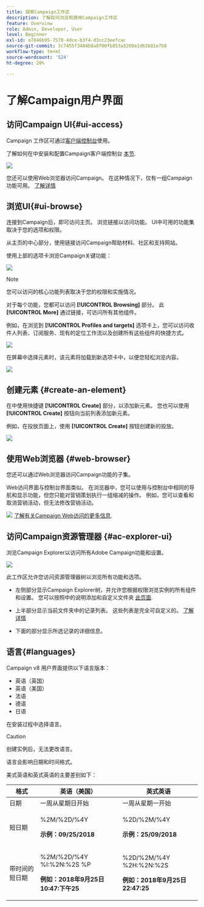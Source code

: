 ```yaml
---
title: 探索Campaign工作区
description: 了解如何浏览和使用Campaign工作区
feature: Overview
role: Admin, Developer, User
level: Beginner
exl-id: a7846b95-7570-4dce-b3f4-d3cc23eefcac
source-git-commit: 3c7455f348468a8f00fb853a3269a1d63b81e7b8
workflow-type: tm+mt
source-wordcount: '524'
ht-degree: 20%

---
```


# 了解Campaign用户界面

## 访问Campaign UI{#ui-access}

Campaign 工作区可通过[客户端控制台](../architecture/general-architecture.md)使用。

了解如何在中安装和配置Campaign客户端控制台 [本节](../start/connect.md).

![](assets/home-page.png)

您还可以使用Web浏览器访问Campaign。 在这种情况下，仅有一组Campaign功能可用。 [了解详情](#web-browser)

## 浏览UI{#ui-browse}

连接到Campaign后，即可访问主页。 浏览链接以访问功能。 UI中可用的功能集取决于您的选项和权限。

从主页的中心部分，使用链接访问Campaign帮助材料、社区和支持网站。

使用上部的选项卡浏览Campaign关键功能：

![](assets/overview-home.png)

>[!NOTE]
>
>您可以访问的核心功能列表取决于您的权限和实施情况。

对于每个功能，您都可以访问 **[!UICONTROL Browsing]** 部分。 此 **[!UICONTROL More]** 通过链接，可访问所有其他组件。

例如，在浏览到 **[!UICONTROL Profiles and targets]** 选项卡上，您可以访问收件人列表、订阅服务、现有的定位工作流以及创建所有这些组件的快捷方式。

![](assets/overview-list.png)

在屏幕中选择元素时，该元素将加载到新选项卡中，以便您轻松浏览内容。

![](assets/new-tab.png)

## 创建元素 {#create-an-element}

在中使用快捷键 **[!UICONTROL Create]** 部分，以添加新元素。 您也可以使用 **[!UICONTROL Create]** 按钮向当前列表添加新元素。

例如，在投放页面上，使用 **[!UICONTROL Create]** 按钮创建新的投放。

![](assets/new-recipient.png)

## 使用Web浏览器 {#web-browser}

您还可以通过Web浏览器访问Campaign功能的子集。

Web访问界面与控制台界面类似。 在浏览器中，您可以使用与控制台中相同的导航和显示功能，但您只能对营销策划执行一组缩减的操作。 例如，您可以查看和取消营销活动，但无法修改营销活动。

![](../assets/do-not-localize/glass.png) [了解有关Campaign Web访问的更多信息](../start/connect.md#web-access).

## 访问Campaign资源管理器 {#ac-explorer-ui}

浏览Campaign Explorer以访问所有Adobe Campaign功能和设置。

![](assets/explorer.png)

此工作区允许您访问资源管理器树以浏览所有功能和选项。

* 左侧部分显示Campaign Explorer树，并允许您根据权限浏览实例的所有组件和设置。 您可以按照中的说明添加和自定义文件夹 [此页面](../audiences/folders-and-views.md).

* 上半部分显示当前文件夹中的记录列表。 这些列表是完全可自定义的。 [了解详情](../config/ui-settings.md)

* 下面的部分显示所选记录的详细信息。

## 语言{#languages}

Campaign v8 用户界面提供以下语言版本：

* 英语（英国）
* 英语（美国）
* 法语
* 德语
* 日语

在安装过程中选择语言。

>[!CAUTION]
>
>创建实例后，无法更改语言。

语言会影响日期和时间格式。

美式英语和英式英语的主要差别如下：

<table> 
 <thead> 
  <tr> 
   <th> 格式<br /> </th> 
   <th> 英语（美国）<br /> </th> 
   <th> 英式英语<br /> </th> 
  </tr> 
 </thead> 
 <tbody> 
  <tr> 
   <td> 日期<br /> </td> 
   <td> 一周从星期日开始<br /> </td> 
   <td> 一周从星期一开始<br /> </td> 
  </tr> 
  <tr> 
   <td> 短日期<br /> </td> 
   <td> <p>%2M/%2D/%4Y</p><p><strong>示例：09/25/2018</strong></p> </td> 
   <td> <p>%2D/%2M/%4Y</p><p><strong>示例：25/09/2018</strong></p> </td> 
  </tr> 
  <tr> 
   <td> 带时间的短日期<br /> </td> 
   <td> <p>%2M/%2D/%4Y %I:%2N:%2S %P</p><p><strong>例如：2018年9月25日10:47:下午25</strong></p> </td> 
   <td> <p>%2D/%2M/%4Y %2H:%2N:%2S</p><p><strong>例如：2018年9月25日22:47:25</strong></p> </td> 
  </tr> 
 </tbody> 
</table>
